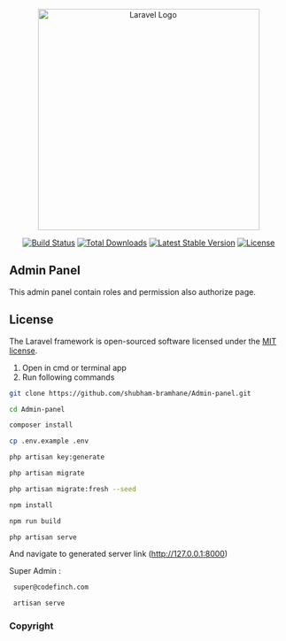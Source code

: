 <p align="center"><a href="https://laravel.com" target="_blank"><img src="https://raw.githubusercontent.com/laravel/art/master/logo-lockup/5%20SVG/2%20CMYK/1%20Full%20Color/laravel-logolockup-cmyk-red.svg" width="400" alt="Laravel Logo"></a></p>

<p align="center">
<a href="https://github.com/laravel/framework/actions"><img src="https://github.com/laravel/framework/workflows/tests/badge.svg" alt="Build Status"></a>
<a href="https://packagist.org/packages/laravel/framework"><img src="https://img.shields.io/packagist/dt/laravel/framework" alt="Total Downloads"></a>
<a href="https://packagist.org/packages/laravel/framework"><img src="https://img.shields.io/packagist/v/laravel/framework" alt="Latest Stable Version"></a>
<a href="https://packagist.org/packages/laravel/framework"><img src="https://img.shields.io/packagist/l/laravel/framework" alt="License"></a>
</p>

## Admin Panel

This admin panel contain roles and permission also authorize page.


## License

The Laravel framework is open-sourced software licensed under the [MIT license](https://opensource.org/licenses/MIT).


1. Open in cmd or terminal app   
2. Run following commands

```bash
git clone https://github.com/shubham-bramhane/Admin-panel.git
```

```bash
cd Admin-panel
```


```bash
composer install
```

```bash
cp .env.example .env
```

```bash
php artisan key:generate
```

```bash
php artisan migrate
```

```bash
php artisan migrate:fresh --seed
```

```bash
npm install
```

```bash
npm run build
```

```bash
php artisan serve
```

And navigate to generated server link (http://127.0.0.1:8000)

Super Admin :

```bash
 super@codefinch.com 
```

```bash
 artisan serve
```


### Copyright

